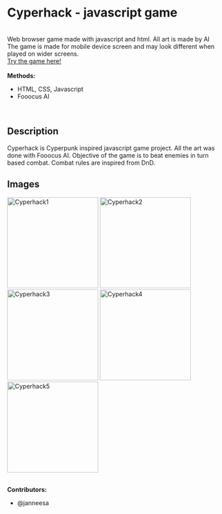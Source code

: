 # Cyperhack - javascript game
<br />Web browser game made with javascript and html. All art is made by AI
<br />The game is made for mobile device screen and may look different when played on wider screens.
<br /><a href="https://users.metropolia.fi/~janneesa/cyperhack/">Try the game here!</a>
<br />
<br /><b>Methods:</b>
<ul>
      <li>HTML, CSS, Javascript</li>
      <li>Fooocus AI</li>
</ul>
<br />

<h2> Description </h2>
Cyperhack is Cyperpunk inspired javascript game project. All the art was done with Fooocus AI.
Objective of the game is to beat enemies in turn based combat. Combat rules are inspired from DnD.

<h2> Images </h2>
<img width="211" alt="Cyperhack1" src="https://github.com/user-attachments/assets/922448cc-648d-4579-aeb0-36beea03b3c5">
<img width="211" alt="Cyperhack2" src="https://github.com/user-attachments/assets/5982d911-5fed-4eca-bc0f-3093b776f3ca">
<img width="211" alt="Cyperhack3" src="https://github.com/user-attachments/assets/9ee647ad-5341-4572-abc4-aee996652d40">
<img width="211" alt="Cyperhack4" src="https://github.com/user-attachments/assets/38fede05-6313-4097-a9bf-119de7242a84">
<img width="211" alt="Cyperhack5" src="https://github.com/user-attachments/assets/4ef74905-00c9-4377-81e4-dd0d7618f18c">


<br /><b>Contributors:</b>
<ul>
      <li>@janneesa</li>
</ul>
